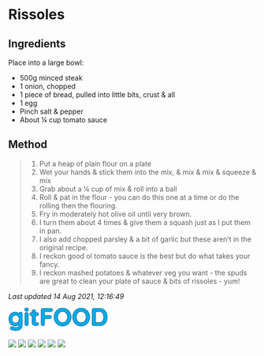 # Rissoles

## Ingredients

Place into a large bowl:
- 500g minced steak
- 1 onion, chopped
- 1 piece of bread, pulled into little bits, crust & all
- 1 egg
- Pinch salt & pepper
- About ¼ cup tomato sauce

## Method 

> 1. Put a heap of plain flour on a plate
> 2. Wet your hands & stick them into the mix, & mix & mix & squeeze & mix
> 3. Grab about a ¼ cup of mix & roll into a ball
> 4. Roll & pat in the flour - you can do this one at a time or do the rolling then the flouring.
> 5. Fry in moderately hot olive oil until very brown.
> 6. I turn them about 4 times & give them a squash just as I put them in pan.
> 7. I also add chopped parsley & a bit of garlic but these aren’t in the original recipe.
> 8. I reckon good ol tomato sauce is the best but do what takes your fancy.
> 9. I reckon mashed potatoes & whatever veg you want - the spuds are great to clean your plate of sauce & bits of rissoles - yum!

*Last updated 14 Aug 2021, 12:16:49*

<img src="../images/logo_sm.png" width="40%" />

<img src="https://img.shields.io/badge/aussie-blue.svg" /> <img src="https://img.shields.io/badge/beef-blue.svg" /> <img src="https://img.shields.io/badge/dinner-blue.svg" /> <img src="https://img.shields.io/badge/easy-blue.svg" /> <img src="https://img.shields.io/badge/family-blue.svg" /> <img src="https://img.shields.io/badge/fried-blue.svg" /> 

<script data-goatcounter="https://fexofenadine.goatcounter.com/count" async src="//gc.zgo.at/count.js"></script>